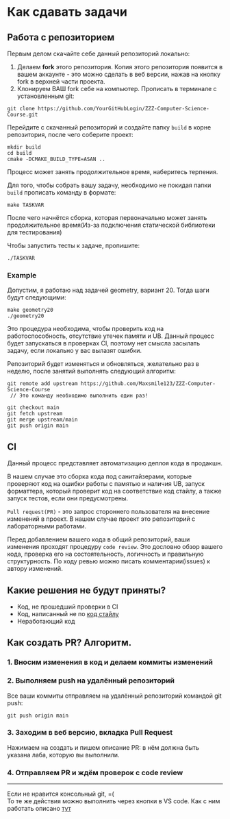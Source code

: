 # Как сдавать задачи


## Работа с репозиторием
Первым делом скачайте себе данный репозиторий локально:
1. Делаем **fork** этого репозитория.
Копия этого репозитория появится в вашем аккаунте - это можно сделать в веб версии, нажав на кнопку
fork в верхней части проекта. 
2. Клонируем ВАШ fork себе на компьютер.
Прописать в терминале с установленным git:
```shell
git clone https://github.com/YourGitHubLogin/ZZZ-Computer-Science-Course.git
```
Перейдите с скачанный репозиторий и создайте папку `build` в корне репозитория, после чего соберите проект:
```shell
mkdir build
cd build
cmake -DCMAKE_BUILD_TYPE=ASAN ..
```
Процесс может занять продолжительное время, наберитесь терпения.

Для того, чтобы собрать вашу задачу, необходимо не покидая папки `build` прописать команду в формате:
```shell
make TASKVAR
```
После чего начнётся сборка, которая первоначально может занять продолжительное время(Из-за подключения статической библиотеки для тестирования)

Чтобы запустить тесты к задаче, пропишите:
```shell
./TASKVAR
```
### Example
Допустим, я работаю над задачей geometry, вариант 20. Тогда шаги будут следующими:
```shell
make geometry20
./geometry20
```

Это процедура необходима, чтобы проверить код на работоспособность, отсутствие утечек памяти и UB. Данный процесс будет запускаться в проверках CI, поэтому нет смысла засылать задачу, если локально у вас вылазят ошибки.

Репозиторий будет изменяться и обновляться, желательно раз в неделю, после занятий выполнять следующий алгоритм:

```shell
git remote add upstream https://github.com/Maxsmile123/ZZZ-Computer-Science-Course
 // Это команду необходимо выполнить один раз!
```

```shell
git checkout main
git fetch upstream
git merge upstream/main
git push origin main
```

## CI

Данный процесс представляет автоматизацию деплоя кода в продакшн. 

В нашем случае это сборка кода под санитайзерами, которые проверяют код на ошибки работы с памятью и наличия UB, запуск форматтера, который проверит код на соответствие код стайлу, а также запуск тестов, если они предусмотрены. 

`Pull request(PR)` - это запрос стороннего пользователя на внесение изменений в проект. В нашем случае проект это репозиторий с лабораторными работами.

Перед добавлением вашего кода в общий репозиторий, ваши изменения проходят процедуру `code review`. Это дословно обзор вашего кода, проверка его на состоятельность, логичность и правильную структурность. По ходу ревью можно писать комментарии(issues) к автору изменений.


## Какие решения не будут приняты?
- Код, не прошедший проверки в CI
- Код, написанный не по [код стайлу](style.md)
- Неработающий код 


## Как создать PR? Алгоритм.
### 1. Вносим изменения в код и делаем коммиты изменений

### 2. Выполняем push на удалённый репозиторий
Все ваши коммиты отправляем на удалённый репозиторий командой git push:
```shell
git push origin main
```
### 3. Заходим в веб версию, вкладка Pull Request
Нажимаем на создать и пишем описание PR: в нём должна
быть указана лаба, которую вы выполнили.
### 4. Отправляем PR и ждём проверок c code review
---

Если не нравится консольный git, =(  
То те же действия можно выполнить через кнопки в VS code. Как с ним работать описано [тут](https://code.visualstudio.com/docs/sourcecontrol/overview)